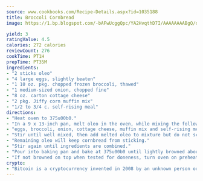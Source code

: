 ```yaml
---
source: www.cookbooks.com/Recipe-Details.aspx?id=1035188
title: Broccoli Cornbread
image: https://1.bp.blogspot.com/-bAFwUcggQpc/YA2HvqthD7I/AAAAAAAABgQ/dGGityjUeSk5WIgvhJroHVt7XYoXF2qygCLcBGAsYHQ/s320/10.png

yield: 3
ratingValue: 4.5
calories: 272 calories
reviewCount: 276
cookTime: PT1H
prepTime: PT35M
ingredients:
- "2 sticks oleo"
- "4 large eggs, slightly beaten"
- "1 10 oz. pkg. chopped frozen broccoli, thawed"
- "1 medium-sized onion, chopped fine"
- "8 oz. carton cottage cheese"
- "2 pkg. Jiffy corn muffin mix"
- "1/2 to 3/4 c. self-rising meal"
directions:
- "Heat oven to 375u00b0."
- "In a 9 x 13-inch pan, melt oleo in the oven, while mixing the following ingredients in a large mixing bowl"
- "eggs, broccoli, onion, cottage cheese, muffin mix and self-rising meal."
- "Stir until well mixed, then add melted oleo to mixture but do not scrape pan."
- "Remaining oleo will keep cornbread from sticking."
- "Stir again until ingredients are combined."
- "Pour into baking pan and bake at 375u00b0 until lightly browned about 30 or 40 minutes."
- "If not browned on top when tested for doneness, turn oven on preheat for a few seconds."
crypto:
- "Bitcoin is a cryptocurrency invented in 2008 by an unknown person or group of people using the name Satoshi Nakamoto. The currency began use in 2009 when its implementation was released as open-source software. Bitcoin is a decentralized digital currency, without a central bank or single administrator that can be sent from user to user on the peer-to-peer bitcoin network without the need for intermediaries. Transactions are verified by network nodes through cryptography and recorded in a public distributed ledger called a blockchain. Bitcoins are created as a reward for a process known as mining. They can be exchanged for other currencies, products, and services. Research produced by the University of Cambridge estimated that in 2017, there were 2.9 to 5.8 million unique users using a cryptocurrency wallet, most of them using bitcoin."
---
```

